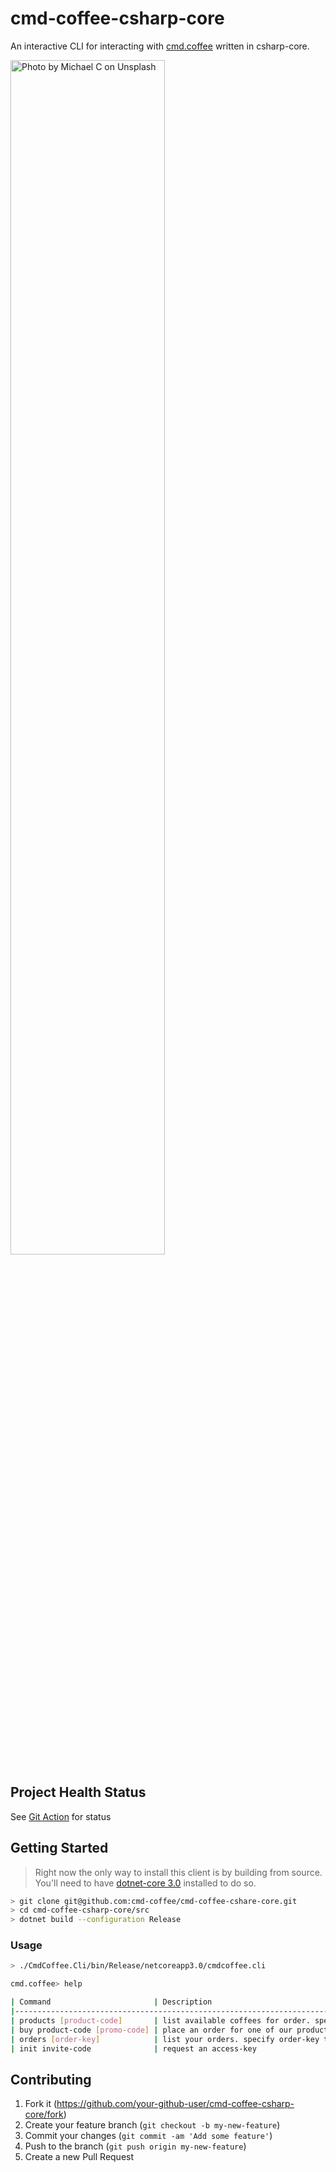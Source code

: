 # cmd-coffee-csharp-core
An interactive CLI for interacting with [cmd.coffee](https://cmd.coffee) written in csharp-core.

<img src="https://images.unsplash.com/photo-1564676676973-89fef0028fad" alt="Photo by Michael C on Unsplash" width="70%"/>

## Project Health Status

See [Git Action](https://github.com/cmd-coffee/cmd-coffee-csharp-core/actions) for status

## Getting Started

> Right now the only way to install this client is by building from source. You'll need to have [dotnet-core 3.0](https://dotnet.microsoft.com/download/dotnet-core/3.0) installed to do so.

```sh
> git clone git@github.com:cmd-coffee/cmd-coffee-cshare-core.git
> cd cmd-coffee-csharp-core/src
> dotnet build --configuration Release
```

### Usage

```sh
> ./CmdCoffee.Cli/bin/Release/netcoreapp3.0/cmdcoffee.cli

cmd.coffee> help

| Command                       | Description                                                                      |
|------------------------------------------------------------------------------------------------------------------|
| products [product-code]       | list available coffees for order. specify product-code to see additional details |
| buy product-code [promo-code] | place an order for one of our products                                           |
| orders [order-key]            | list your orders. specify order-key to see additional details                    |
| init invite-code              | request an access-key                                                            |
```

## Contributing

1. Fork it (<https://github.com/your-github-user/cmd-coffee-csharp-core/fork>)
2. Create your feature branch (`git checkout -b my-new-feature`)
3. Commit your changes (`git commit -am 'Add some feature'`)
4. Push to the branch (`git push origin my-new-feature`)
5. Create a new Pull Request
